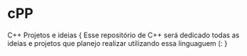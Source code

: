 # cPP
 C++ Projetos e ideias {
 Esse repositório de C++ será dedicado todas as ideias e projetos que planejo realizar utilizando essa linguaguem (: 
 } 
